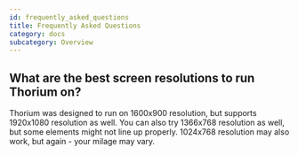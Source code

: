 ```yaml
---
id: frequently_asked_questions
title: Frequently Asked Questions
category: docs
subcategory: Overview
---
```


## What are the best screen resolutions to run Thorium on?

Thorium was designed to run on 1600x900 resolution, but supports 1920x1080
resolution as well. You can also try 1366x768 resolution as well, but some
elements might not line up properly. 1024x768 resolution may also work, but
again - your milage may vary.
